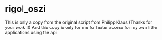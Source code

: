 # rigol_oszi

This is only a copy from the original script
from Philipp Klaus (Thanks for your work !!)
And this copy is only for me for faster access for my own
little applications using the api
